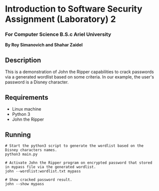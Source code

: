 # Introduction to Software Security Assignment (Laboratory) 2
### For Computer Science B.S.c Ariel University

**By Roy Simanovich and Shahar Zaidel**

## Description
This is a demonstration of John the Ripper capabilities to crack passwords via
a generated wordlist based on some criteria. In our example, the user's password is
a Disney character.

## Requirements
* Linux machine
* Python 3
* John the Ripper

## Running
```
# Start the python3 script to generate the wordlist based on the Disney characters names.
python3 main.py

# Activate John the Ripper program on encrypted password that stored in mypass file via the generated wordlist.
john --wordlist:wordlist.txt mypass

# Show cracked password result.
john --show mypass
```
